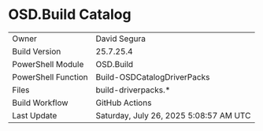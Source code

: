 ﻿# OSD.Build Catalog

| | |
|-|-|
| Owner | David Segura |
| Build Version | 25.7.25.4 |
| PowerShell Module | OSD.Build |
| PowerShell Function | Build-OSDCatalogDriverPacks |
| Files | build-driverpacks.* |
| Build Workflow | GitHub Actions |
| Last Update | Saturday, July 26, 2025 5:08:57 AM UTC |
